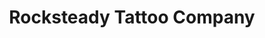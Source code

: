 ---
title: "Rocksteady Tattoo Company"
url: /satellite-beach/rocksteady-tattoo-company/
shop: Tattoo
---